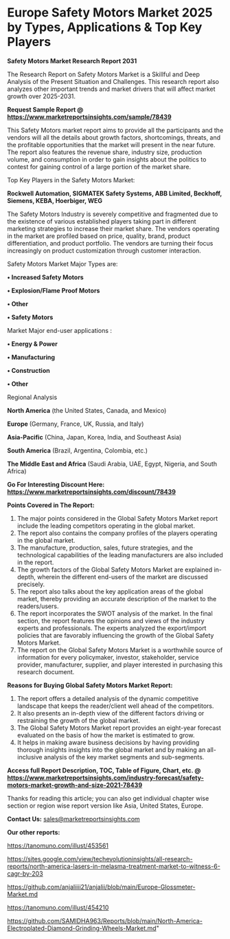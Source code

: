  # Europe Safety Motors Market 2025 by Types, Applications & Top Key Players

<strong>Safety Motors Market Research Report 2031</strong>

The Research Report on Safety Motors Market is a Skillful and Deep Analysis of the Present Situation and Challenges. This research report also analyzes other important trends and market drivers that will affect market growth over 2025-2031.

<strong>Request Sample Report @ <a href=https://www.marketreportsinsights.com/sample/78439>https://www.marketreportsinsights.com/sample/78439</a></strong>

This Safety Motors market report aims to provide all the participants and the vendors will all the details about growth factors, shortcomings, threats, and the profitable opportunities that the market will present in the near future. The report also features the revenue share, industry size, production volume, and consumption in order to gain insights about the politics to contest for gaining control of a large portion of the market share.

Top Key Players in the Safety Motors Market:

<strong>Rockwell Automation, SIGMATEK Safety Systems, ABB Limited, Beckhoff, Siemens, KEBA, Hoerbiger, WEG</strong>

The Safety Motors Industry is severely competitive and fragmented due to the existence of various established players taking part in different marketing strategies to increase their market share. The vendors operating in the market are profiled based on price, quality, brand, product differentiation, and product portfolio. The vendors are turning their focus increasingly on product customization through customer interaction.

Safety Motors Market Major Types are:

<strong>• Increased Safety Motors

• Explosion/Flame Proof Motors

• Other

• Safety Motors</strong>

Market Major end-user applications :

<strong>• Energy & Power

• Manufacturing

• Construction

• Other</strong>

Regional Analysis

</u><strong><b>North America</b></strong> (the United States, Canada, and Mexico)

<strong><b>Europe </b></strong>(Germany, France, UK, Russia, and Italy)

<strong><b>Asia-Pacific</b></strong> (China, Japan, Korea, India, and Southeast Asia)

<strong><b>South America</b></strong> (Brazil, Argentina, Colombia, etc.)

<strong><b>The Middle East and Africa</b></strong> (Saudi Arabia, UAE, Egypt, Nigeria, and South Africa)

<strong>Go For Interesting Discount Here: <a href=https://www.marketreportsinsights.com/discount/78439>https://www.marketreportsinsights.com/discount/78439</a></strong>

<strong>Points Covered in The Report:</strong>
<ol>
  <li>The major points considered in the Global Safety Motors Market report include the leading competitors operating in the global market.</li>
  <li>The report also contains the company profiles of the players operating in the global market.</li>
  <li>The manufacture, production, sales, future strategies, and the technological capabilities of the leading manufacturers are also included in the report.</li>
  <li>The growth factors of the Global Safety Motors Market are explained in-depth, wherein the different end-users of the market are discussed precisely.</li>
  <li>The report also talks about the key application areas of the global market, thereby providing an accurate description of the market to the readers/users.</li>
  <li>The report incorporates the SWOT analysis of the market. In the final section, the report features the opinions and views of the industry experts and professionals. The experts analyzed the export/import policies that are favorably influencing the growth of the Global Safety Motors Market.</li>
  <li>The report on the Global Safety Motors Market is a worthwhile source of information for every policymaker, investor, stakeholder, service provider, manufacturer, supplier, and player interested in purchasing this research document.</li>
</ol>
<strong>Reasons for Buying Global Safety Motors Market Report:</strong>

<ol>
  <li>The report offers a detailed analysis of the dynamic competitive landscape that keeps the reader/client well ahead of the competitors.</li>
  <li>It also presents an in-depth view of the different factors driving or restraining the growth of the global market.</li>
  <li>The Global Safety Motors Market report provides an eight-year forecast evaluated on the basis of how the market is estimated to grow.</li>
  <li>It helps in making aware business decisions by having providing thorough insights insights into the global market and by making an all-inclusive analysis of the key market segments and sub-segments.</li>
</ol>
<strong>Access full Report Description, TOC, Table of Figure, Chart, etc. @ <a href=https://www.marketreportsinsights.com/industry-forecast/safety-motors-market-growth-and-size-2021-78439>https://www.marketreportsinsights.com/industry-forecast/safety-motors-market-growth-and-size-2021-78439</a></strong>


Thanks for reading this article; you can also get individual chapter wise section or region wise report version like Asia, United States, Europe.

<strong>Contact Us:</strong>
sales@marketreportsinsights.com

<strong>Our other reports:</strong>

<a href=https://tanomuno.com/illust/453561>https://tanomuno.com/illust/453561</a>

<a href=https://sites.google.com/view/techevolutioninsights/all-research-reports/north-america-lasers-in-melasma-treatment-market-to-witness-6-cagr-by-203>https://sites.google.com/view/techevolutioninsights/all-research-reports/north-america-lasers-in-melasma-treatment-market-to-witness-6-cagr-by-203</a>

<a href=https://github.com/anjaliiii21/anjalii/blob/main/Europe-Glossmeter-Market.md>https://github.com/anjaliiii21/anjalii/blob/main/Europe-Glossmeter-Market.md</a>

<a href=https://tanomuno.com/illust/454210>https://tanomuno.com/illust/454210</a>

<a href=https://github.com/SAMIDHA963/Reports/blob/main/North-America-Electroplated-Diamond-Grinding-Wheels-Market.md>https://github.com/SAMIDHA963/Reports/blob/main/North-America-Electroplated-Diamond-Grinding-Wheels-Market.md</a>"
